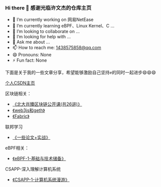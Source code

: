 ### Hi there 👋 感谢光临许文杰的仓库主页

- 🔭 I’m currently working on 网易NetEase
- 🌱 I’m currently learning eBPF、Linux Kernel、C ...
- 👯 I’m looking to collaborate on ...
- 🤔 I’m looking for help with ...
- 💬 Ask me about ...
- 📫 How to reach me: 1438575858@qq.com
- 😄 Pronouns: None
- ⚡ Fun fact: None


下面是关于我的一些文章分享，希望能够激励自己坚持✊的同时一起进步😄😄😄


[个人CSDN主页](https://blog.csdn.net/weixin_43988498?type=blog)

区块链相关：
* [《北大肖臻区块链公开课(共26讲)》](https://blog.csdn.net/weixin_43988498/category_10443931.html)
* [《web3js和geth》](https://blog.csdn.net/weixin_43988498/category_11842776.html)
* [《Fabric》](https://blog.csdn.net/weixin_43988498/category_11842773.html)

联邦学习
* [《一些论文+实战》](https://blog.csdn.net/weixin_43988498/category_10956310.html)

eBPF相关：
* [《eBPF-1-基础与技术储备》](https://blog.csdn.net/weixin_43988498/article/details/124937929?spm=1001.2014.3001.5501)

CSAPP-深入理解计算机系统
* [《CSAPP-1-计算机系统漫游》](https://blog.csdn.net/weixin_43988498/article/details/125022225?spm=1001.2014.3001.5502)


